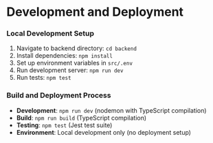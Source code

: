 # Development and Deployment

### Local Development Setup

1. Navigate to backend directory: `cd backend`
2. Install dependencies: `npm install`
3. Set up environment variables in `src/.env`
4. Run development server: `npm run dev`
5. Run tests: `npm test`

### Build and Deployment Process

- **Development**: `npm run dev` (nodemon with TypeScript compilation)
- **Build**: `npm run build` (TypeScript compilation)
- **Testing**: `npm test` (Jest test suite)
- **Environment**: Local development only (no deployment setup)